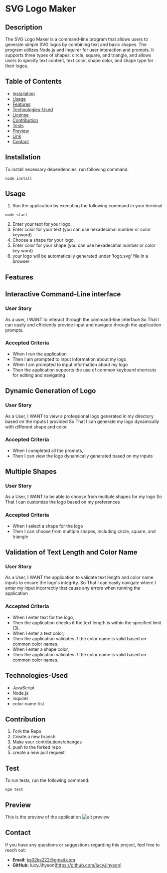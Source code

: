 # SVG Logo Maker

## Description
The SVG Logo Maker is a command-line program that allows users to generate simple SVG logos by combining text and basic shapes. The program utilizes Node.js and Inquirer for user interaction and prompts. It supports three types of shapes: circle, square, and triangle, and allows users to specify text content, text color, shape color, and shape type for their logos.


## Table of Contents
- [Installation](#installation)
- [Usage](#usage)
- [Features](#features)
- [Technologies-Used](#technologies-used)
- [License](#license)
- [Contribution](#contribution)
- [Tests](#tests)
- [Preview](#preview)
- [Link](#link)
- [Contact](#contact)

## Installation 
To install necessary dependencies, run following command:
```
node install
```

## Usage
1. Run the application by executing the following command in your terminal
```
node start
```
2. Enter your text for your logo.
3. Enter color for your text (you can use hexadecimal number or color keyword)
4. Choose a shape for your logo.
5. Enter color for your shape (you can use hexadecimal number or color key word)
6. your logo will be automatically generated under 'logo.svg' file in a browser



## Features

## Interactive Command-Line interface
### User Story
As a user, 
I WANT to interact through the command-line interface
So That I can easily and efficiently provide input and navigate through the application prompts.


### Accepted Criteria
- When I run the application
- Then I am prompted to input information about my logo
- When I am prompted to input information about my logo
- Then the application supports the use of common keyboard shortcuts for editing and navigating


## Dynamic Generation of Logo
### User Story
As a User,
I WANT to view a professional logo generated in my directory based on the inputs I provided 
So That I can generate my logo dynamically with different shape and color.

### Accepted Criteria
- When I completed all the prompts,
- Then I can view the logo dynamically generated based on my inputs 


## Multiple Shapes
### User Story
As a User,
I WANT to be able to choose from multiple shapes for my logo 
So That I can customize the logo based on my preferences


### Accepted Criteria
- When I select a shape for the logo
- Then I can choose from multiple shapes, including circle, square, and triangle

## Validation of Text Length and Color Name
### User Story
As a User,
I WANT the application to validate text length and color name inputs to ensure the logo's integrity.
So That I can easily navigate where I enter my input incorrectly that cause any errors when running the application

### Accepted Criteria
- When I enter text for the logo,
- Then the application checks if the text length is within the specified limit (3).
- When I enter a text color,
- Then the application validates if the color name is valid based on common color names.
- When I enter a shape color,
- Then the application validates if the color name is valid based on common color names.



## Technologies-Used
- JavaScript
- Node.js
- inquirer
- color-name-list

## Contribution 
1. Fork the Repo 
2. Create a new branch 
3. Make your contributions/changes 
4. push to the forked repo 
5. create a new pull request



## Test 

To run tests, run the following command:
```
npm test
```

## Preview 

This is the preview of the application 
![alt preview](./img/screen)

## Contact

If you have any questions or suggestions regarding this project, feel free to reach out:

- **Email:** ks02ks222@gmail.com
- **GitHub:** lucyJihyeon(https://github.com/lucyJihyeon)

